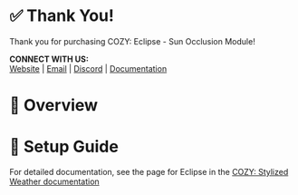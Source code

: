 # ✅ Thank You!
Thank you for purchasing COZY: Eclipse - Sun Occlusion Module!

**CONNECT WITH US:**<br>
[Website](https://distantlands.space) | [Email](mailto:contact@distantlands.space) | [Discord](https://discord.gg/HWGU4hj) | [Documentation](https://distant-lands.gitbook.io/cozy-stylized-weather-documentation/how-it-works/modules/eclipse-module)

# 📖 Overview
 

# 📐 Setup Guide
For detailed documentation, see the page for Eclipse in the [COZY: Stylized Weather documentation](https://distant-lands.gitbook.io/cozy-stylized-weather-documentation/how-it-works/modules/eclipse-module)
